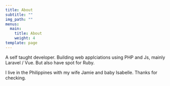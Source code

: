 ```yaml
---
title: About
subtitle: ""
img_path: ""
menus:
  main:
    title: About
    weight: 4
template: page
---
```

A self taught developer. Building web applciations using PHP and Js, mainly Laravel / Vue. But also have spot for Ruby.

I live in the Philippines with my wife Jamie and baby Isabelle. Thanks for checking.